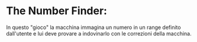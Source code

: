 # The Number Finder:
In questo "gioco" la macchina immagina un numero in un range definito dall'utente e lui deve provare a indovinarlo con le correzioni della macchina.
